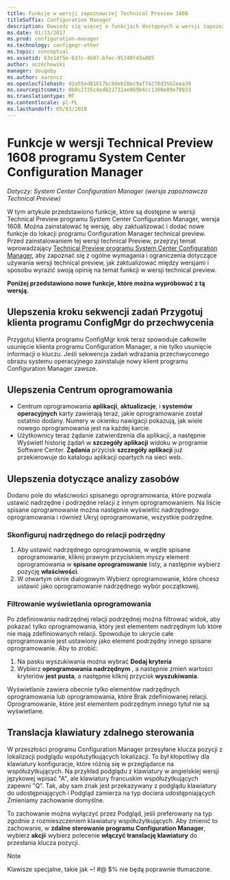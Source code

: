 ```yaml
---
title: Funkcje w wersji zapoznawczej Technical Preview 1608
titleSuffix: Configuration Manager
description: Dowiedz się więcej o funkcjach dostępnych w wersji zapoznawczej Technical Preview programu System Center Configuration Manager, wersja 1608.
ms.date: 01/23/2017
ms.prod: configuration-manager
ms.technology: configmgr-other
ms.topic: conceptual
ms.assetid: 63e1df5e-637c-4b07-b7ec-95340f43a805
author: aczechowski
manager: dougeby
ms.author: aaroncz
ms.openlocfilehash: d2a55ed81017bc8deb10ec9af74278d35b2eea39
ms.sourcegitcommit: 0b0c2735c4ed822731ae069b4cc1380e89e78933
ms.translationtype: MT
ms.contentlocale: pl-PL
ms.lasthandoff: 05/03/2018
---
```

# <a name="capabilities-in-technical-preview-1608-for-system-center-configuration-manager"></a>Funkcje w wersji Technical Preview 1608 programu System Center Configuration Manager

*Dotyczy: System Center Configuration Manager (wersja zapoznawcza Technical Preview)*

W tym artykule przedstawiono funkcje, które są dostępne w wersji Technical Preview programu System Center Configuration Manager, wersja 1608. Można zainstalować tę wersję, aby zaktualizować i dodać nowe funkcje do lokacji programu Configuration Manager technical preview.      Przed zainstalowaniem tej wersji technical Preview, przejrzyj temat wprowadzający [Technical Preview programu System Center Configuration Manager](../../core/get-started/technical-preview.md), aby zapoznać się z ogólne wymagania i ograniczenia dotyczące używania wersji technical preview, jak zaktualizować między wersjami i sposobu wyrazić swoją opinię na temat funkcji w wersji technical preview.    


**Poniżej przedstawiono nowe funkcje, które można wypróbować z tą wersją.**  




##  <a name="improvements-to-the-prepare-configmgr-client-for-capture-task-sequence-step"></a>Ulepszenia kroku sekwencji zadań Przygotuj klienta programu ConfigMgr do przechwycenia  
Przygotuj klienta programu ConfigMgr krok teraz spowoduje całkowite usunięcie klienta programu Configuration Manager, a nie tylko usunięcie informacji o kluczu. Jeśli sekwencja zadań wdrażania przechwyconego obrazu systemu operacyjnego zainstaluje nowy klient programu Configuration Manager zawsze.  


## <a name="improvements-to-software-center"></a>Ulepszenia Centrum oprogramowania
* Centrum oprogramowania **aplikacji**, **aktualizacje**, i **systemów operacyjnych** karty zawierają teraz, jakie oprogramowanie został ostatnio dodany. Numery w okienku nawigacji pokazują, jak wiele nowego oprogramowania jest na każdej karcie.
* Użytkownicy teraz żądanie zatwierdzenia dla aplikacji, a następnie Wyświetl historię żądań w **szczegóły aplikacji** widoku w programie Software Center. **Żądania** przycisk **szczegóły aplikacji** już przekierowuje do katalogu aplikacji opartych na sieci web.

## <a name="improvements-to-asset-intelligence"></a>Ulepszenia dotyczące analizy zasobów
Dodano pole do właściwości spisanego oprogramowania, które pozwala ustawić nadrzędne i podrzędne relacji z innym oprogramowaniem. Na liście spisane oprogramowanie można następnie wyświetlić nadrzędnego oprogramowania i również Ukryj oprogramowanie, wszystkie podrzędne.

### <a name="configure-a-parent-to-child-relationship"></a>Skonfiguruj nadrzędnego do relacji podrzędny
  1. Aby ustawić nadrzędnego oprogramowania, w węźle spisane oprogramowanie, kliknij prawym przyciskiem myszy element oprogramowania w **spisane oprogramowanie** listy, a następnie wybierz pozycję **właściwości**.
  2. W otwartym oknie dialogowym Wybierz oprogramowanie, które chcesz ustawić jako oprogramowanie nadrzędnego wybór początkowej.

### <a name="filter-the-software-display"></a>Filtrowanie wyświetlania oprogramowania
Po zdefiniowaniu nadrzędnej relacji podrzędnej można filtrować widok, aby pokazać tylko oprogramowania, który jest elementem nadrzędnym lub które nie mają zdefiniowanych relacji. Spowoduje to ukrycie całe oprogramowanie jest ustawiony jako element podrzędny innego spisane oprogramowanie. Aby to zrobić:
   1.   Na pasku wyszukiwania można wybrać **Dodaj kryteria**
   2. Wybierz **oprogramowania nadrzędnym** , a następnie zmień wartości kryteriów **jest pusta**, a następnie kliknij przycisk **wyszukiwania**.

Wyświetlanie zawiera obecnie tylko elementów nadrzędnych oprogramowania lub oprogramowania, które Brak zdefiniowanej relacji. Oprogramowanie, które jest elementem podrzędnym innego tytuł nie są wyświetlane.

## <a name="remote-control-keyboard-translation"></a>Translacja klawiatury zdalnego sterowania
W przeszłości programu Configuration Manager przesyłane klucza pozycji z lokalizacji podglądu współużytkujących lokalizacji. To był kłopotliwy dla klawiatury konfiguracje, które różnią się w przeglądarce na współużytkujących. Na przykład podglądu z klawiatury w angielskiej wersji językowej wpisać "A", ale klawiatury francuskim współużytkujących zapewni "Q". Tak, aby sam znak jest przekazywany z podglądu klawiatury do udostępniających i Podgląd zamierza na typ dociera udostępniających Zmieniamy zachowanie domyślne.

To zachowanie można wyłączyć przez Podgląd, jeśli preferowany na typ zgodnie z rozmieszczeniem klawiatury współużytkujących. Aby zmienić to zachowanie, w **zdalne sterowanie programu Configuration Manager**, wybierz **akcji**i wybierz polecenie **włączyć translację klawiatury** do przesłania klucza pozycji.

> [!NOTE]
>
> Klawisze specjalne, takie jak ~! #@ $% nie będą poprawnie tłumaczone.
